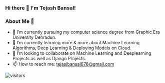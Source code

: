 ### Hi there 👋 I'm Tejash Bansal!

### About Me 🚀
- 🔭 I’m currently pursuing my computer science degree from Graphic Era University Dehradun.
- 🌱 I’m currently learning more & more about Machine Learning Algorithms, Deep Learning & Deploying Models on Cloud.
- 👯 I’m looking to collaborate on Machine Learning and Deeplearning Projects as well as Django Projects.
- 📫 How to reach me: tejasjbansal678@gmail.com

![visitors](https://visitor-badge.laobi.icu/badge?page_id=isupersky.isupersky)
<!--
**tejasjbansal/tejasjbansal** is a ✨ _special_ ✨ repository because its `README.md` (this file) appears on your GitHub profile.

Here are some ideas to get you started:

- 🔭 I’m currently working on ...
- 🌱 I’m currently learning ...
- 👯 I’m looking to collaborate on ...
- 🤔 I’m looking for help with ...
- 💬 Ask me about ...
- 📫 How to reach me: ...
- 😄 Pronouns: ...
- ⚡ Fun fact: ...
-->
